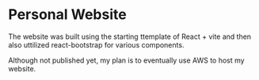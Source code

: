 # Personal Website

The website was built using the starting ttemplate of React + vite and then also uttilized react-bootstrap for various components.

Although not published yet, my plan is to eventually use AWS to host my website.
